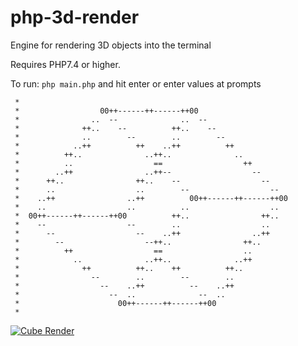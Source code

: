 # php-3d-render

Engine for rendering 3D objects into the terminal

Requires PHP7.4 or higher.

To run:
`php main.php`
and hit enter or enter values at prompts

```
 *
 *                  00++------++------++00
 *                ..  --              ..  --
 *              ++..    --          ++..    --
 *              ..        --        ..        --
 *            ..++          ++    ..++          ++
 *          ++..              ..++..              ..
 *          ..                  ==                  ++
 *        ..++                ..++--                  --
 *      ++..                ++..    --                  --
 *      ..                  ..        --                  --
 *    ..++                ..++          00++------++------++00
 *    ..                  ..          ..                  ..
 *  00++------++------++00          ++..                ++..
 *    --                  --        ..                  ..
 *      --                  --    ..++                ..++
 *        --                  --++..                ++..
 *          ++                  ==                  ..
 *            ..              ..++..              ..++
 *              ++          ++..    ++          ++..
 *                --        ..        --        ..
 *                  --    ..++          --    ..++
 *                    --  ..              --  ..
 *                      00++------++------++00
 *
```
[![Cube Render](http://img.youtube.com/vi/nJ5mvYmGkEU/0.jpg)](http://www.youtube.com/watch?v=nJ5mvYmGkEU "Rendering A Cube")
